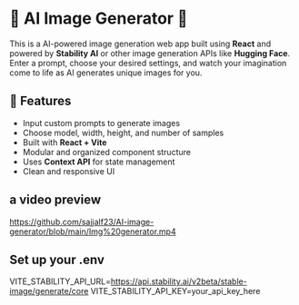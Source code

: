 # 🧠 AI Image Generator 🎨

This is a AI-powered image generation web app built using **React** and powered by **Stability AI** or other image generation APIs like **Hugging Face**. Enter a prompt, choose your desired settings, and watch your imagination come to life as AI generates unique images for you.

## 🚀 Features

- Input custom prompts to generate images
- Choose model, width, height, and number of samples
- Built with **React + Vite**
- Modular and organized component structure
- Uses **Context API** for state management
- Clean and responsive UI

## a video preview
https://github.com/sajjalf23/AI-image-generator/blob/main/Img%20generator.mp4

## Set up your .env

VITE_STABILITY_API_URL=https://api.stability.ai/v2beta/stable-image/generate/core
VITE_STABILITY_API_KEY=your_api_key_here


